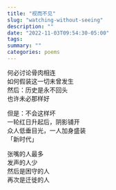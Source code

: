 ```yaml
---
title: "视而不见"
slug: "watching-without-seeing"
description: ""
date: "2022-11-03T09:54:30-05:00"
tags: 
summary: ""
categories: poems
---
```

何必讨论骨肉相连\
如何假装这一切未曾发生\
然后：历史是永不回头\
也许未必那样好

但是：不会这样坏\
一轮红日升起后，阴影铺开\
众人低垂目光，一人加身盛装\
「新时代」

张嘴的人最多\
发声的人少\
然后是困守的人\
再次是迁徙的人
